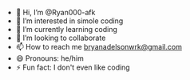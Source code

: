 - 👋 Hi, I’m @Ryan000-afk
- 👀 I’m interested in simole coding
- 🌱 I’m currently learning coding
- 💞️ I’m looking to collaborate 
- 📫 How to reach me bryanadelsonwrk@gmail.com
- 😄 Pronouns: he/him
- ⚡ Fun fact: I don't even like coding 
